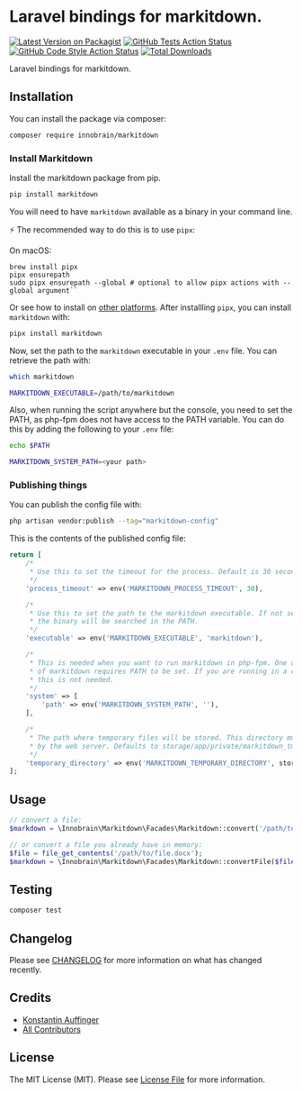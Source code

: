 # Laravel bindings for markitdown.

[![Latest Version on Packagist](https://img.shields.io/packagist/v/innobrain/markitdown.svg?style=flat-square)](https://packagist.org/packages/innobrain/markitdown)
[![GitHub Tests Action Status](https://img.shields.io/github/actions/workflow/status/innobraingmbh/markitdown/run-tests.yml?branch=main&label=tests&style=flat-square)](https://github.com/innobraingmbh/markitdown/actions?query=workflow%3Arun-tests+branch%3Amain)
[![GitHub Code Style Action Status](https://img.shields.io/github/actions/workflow/status/innobraingmbh/markitdown/fix-php-code-style-issues.yml?branch=main&label=code%20style&style=flat-square)](https://github.com/innobraingmbh/markitdown/actions?query=workflow%3A"Fix+PHP+code+style+issues"+branch%3Amain)
[![Total Downloads](https://img.shields.io/packagist/dt/innobrain/markitdown.svg?style=flat-square)](https://packagist.org/packages/innobrain/markitdown)

Laravel bindings for markitdown.

## Installation

You can install the package via composer:

```bash
composer require innobrain/markitdown
```

### Install Markitdown

Install the markitdown package from pip.

```bash
pip install markitdown
```

You will need to have `markitdown` available as a binary in your command line.

⚡ The recommended way to do this is to use `pipx`:

On macOS:
```
brew install pipx
pipx ensurepath
sudo pipx ensurepath --global # optional to allow pipx actions with --global argument``
```

Or see how to install on [other platforms](https://github.com/pypa/pipx).
After installling `pipx`, you can install `markitdown` with:

```bash
pipx install markitdown
```

Now, set the path to the `markitdown` executable in your `.env` file. You can retrieve the path with:
```bash
which markitdown
```

```bash
MARKITDOWN_EXECUTABLE=/path/to/markitdown
```

Also, when running the script anywhere but the console, you need to set the PATH, as php-fpm does not have
access to the PATH variable. You can do this by adding the following to your `.env` file:

```bash
echo $PATH
```

```bash
MARKITDOWN_SYSTEM_PATH=<your path>
```

### Publishing things

You can publish the config file with:

```bash
php artisan vendor:publish --tag="markitdown-config"
```

This is the contents of the published config file:

```php
return [
    /*
     * Use this to set the timeout for the process. Default is 30 seconds.
     */
    'process_timeout' => env('MARKITDOWN_PROCESS_TIMEOUT', 30),

    /*
     * Use this to set the path to the markitdown executable. If not set,
     * the binary will be searched in the PATH.
     */
    'executable' => env('MARKITDOWN_EXECUTABLE', 'markitdown'),

    /*
     * This is needed when you want to run markitdown in php-fpm. One dependency
     * of markitdown requires PATH to be set. If you are running in a console,
     * this is not needed.
     */
    'system' => [
        'path' => env('MARKITDOWN_SYSTEM_PATH', ''),
    ],

    /*
     * The path where temporary files will be stored. This directory must be writable
     * by the web server. Defaults to storage/app/private/markitdown_tmp
     */
    'temporary_directory' => env('MARKITDOWN_TEMPORARY_DIRECTORY', storage_path('app/private/markitdown_tmp')),
];
```

## Usage

```php
// convert a file:
$markdown = \Innobrain\Markitdown\Facades\Markitdown::convert('/path/to/file.docx');

// or convert a file you already have in memory:
$file = file_get_contents('/path/to/file.docx');
$markdown = \Innobrain\Markitdown\Facades\Markitdown::convertFile($file, '.docx');
```

## Testing

```bash
composer test
```

## Changelog

Please see [CHANGELOG](CHANGELOG.md) for more information on what has changed recently.

## Credits

- [Konstantin Auffinger](https://github.com/kauffinger)
- [All Contributors](../../contributors)

## License

The MIT License (MIT). Please see [License File](LICENSE.md) for more information.
